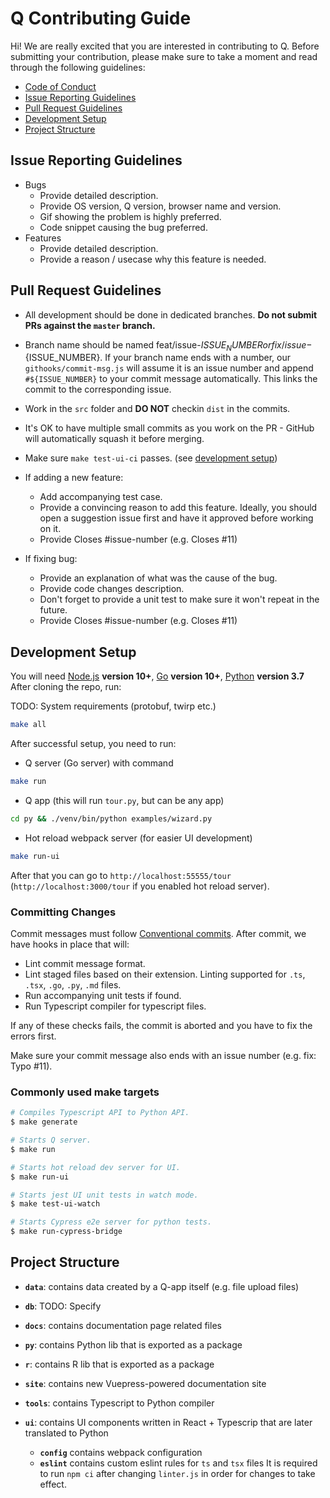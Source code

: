 # Q Contributing Guide

Hi! We are really excited that you are interested in contributing to Q.
Before submitting your contribution, please make sure to take a moment and read through the following guidelines:

- [Code of Conduct](https://github.com/h2oai/qd/tree/master/.github/CODE_OF_CONDUCT.md)
- [Issue Reporting Guidelines](#issue-reporting-guidelines)
- [Pull Request Guidelines](#pull-request-guidelines)
- [Development Setup](#development-setup)
- [Project Structure](#project-structure)

## Issue Reporting Guidelines

- Bugs
  - Provide detailed description.
  - Provide OS version, Q version, browser name and version.
  - Gif showing the problem is highly preferred.
  - Code snippet causing the bug preferred.
- Features
  - Provide detailed description.
  - Provide a reason / usecase why this feature is needed.

## Pull Request Guidelines

- All development should be done in dedicated branches. **Do not submit PRs against the `master` branch.**

- Branch name should be named feat/issue-${ISSUE_NUMBER} or fix/issue-${ISSUE_NUMBER}. If your branch name ends with
a number, our `githooks/commit-msg.js` will assume it is an issue number and append `#${ISSUE_NUMBER}` to your commit message
automatically. This links the commit to the corresponding issue.

- Work in the `src` folder and **DO NOT** checkin `dist` in the commits.

- It's OK to have multiple small commits as you work on the PR - GitHub will automatically squash it before merging.

- Make sure `make test-ui-ci` passes. (see [development setup](#development-setup))

- If adding a new feature:
  - Add accompanying test case.
  - Provide a convincing reason to add this feature. Ideally, you should open a suggestion issue first and have it approved before working on it.
  - Provide Closes #issue-number (e.g. Closes #11)

- If fixing bug:
  - Provide an explanation of what was the cause of the bug.
  - Provide code changes description.
  - Don't forget to provide a unit test to make sure it won't repeat in the future.
  - Provide Closes #issue-number (e.g. Closes #11)

## Development Setup

You will need [Node.js](http://nodejs.org) **version 10+**, [Go](https://golang.org/) **version 10+**, [Python](https://www.python.org/) **version 3.7**
After cloning the repo, run:

TODO: System requirements (protobuf, twirp etc.)

``` bash
make all
```

After successful setup, you need to run:

- Q server (Go server) with command

``` bash
make run
```

- Q app (this will run `tour.py`, but can be any app)

``` bash
cd py && ./venv/bin/python examples/wizard.py
```

- Hot reload webpack server (for easier UI development)

``` bash
make run-ui
```

After that you can go to `http://localhost:55555/tour` (`http://localhost:3000/tour` if you enabled hot reload server).

### Committing Changes

Commit messages must follow [Conventional commits](https://www.conventionalcommits.org/en/v1.0.0/). After commit, we have hooks in place that will:

- Lint commit message format.
- Lint staged files based on their extension. Linting supported for `.ts`, `.tsx`, `.go`, `.py`, `.md` files.
- Run accompanying unit tests if found.
- Run Typescript compiler for typescript files.

If any of these checks fails, the commit is aborted and you have to fix the errors first.

Make sure your commit message also ends with an issue number (e.g. fix: Typo #11).

### Commonly used make targets

``` bash
# Compiles Typescript API to Python API.
$ make generate

# Starts Q server.
$ make run

# Starts hot reload dev server for UI.
$ make run-ui

# Starts jest UI unit tests in watch mode.
$ make test-ui-watch

# Starts Cypress e2e server for python tests.
$ make run-cypress-bridge
```

## Project Structure

- **`data`**: contains data created by a Q-app itself (e.g. file upload files)

- **`db`**: TODO: Specify

- **`docs`**: contains documentation page related files

- **`py`**: contains Python lib that is exported as a package

- **`r`**: contains R lib that is exported as a package

- **`site`**: contains new Vuepress-powered documentation site

- **`tools`**: contains Typescript to Python compiler

- **`ui`**: contains UI components written in React + Typescrip that are later translated to Python
  - **`config`** contains webpack configuration
  - **`eslint`** contains custom eslint rules for `ts` and `tsx` files
  It is required to run `npm ci` after changing `linter.js` in order for changes to take effect.
